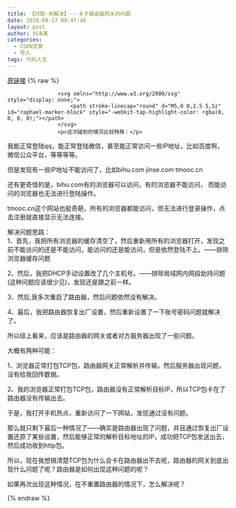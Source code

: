 ```yaml
---
title: 【问题·未解决】---关于路由器网关的问题
date: 2018-08-27 09:47:48
layout: post
author: 刘泽美
categories:
  - CSDN文章
  - 导入
tags: 代码人生
---
```


[原链接](https://blog.csdn.net/weixin_41884153/article/details/82107633)
{% raw %}

                    <svg xmlns="http://www.w3.org/2000/svg" style="display: none;">
                        <path stroke-linecap="round" d="M5,0 0,2.5 5,5z" id="raphael-marker-block" style="-webkit-tap-highlight-color: rgba(0, 0, 0, 0);"></path>
                    </svg>
                    <p>这次碰到的情况比较特殊：</p> 
<p>我能正常登陆qq，能正常登陆微信，甚至能正常访问一些IP地址，比如百度啊，微信公众平台，等等等等。</p> 
<p>但是发现有一些IP地址不能访问了，比如bihu.com jinse.com tmooc.cn</p> 
<p>还有更奇怪的是，bihu.com有的浏览器可以访问，有的浏览器不能访问， 而能访问的浏览器也无法进行登陆操作。</p> 
<p>tmooc.cn这个网站也挺奇葩，所有的浏览器都能访问，但无法进行登录操作，点击注册就直接显示无法连接。</p> 
<p>解决问题思路： <br> 1、首先，我把所有浏览器的缓存清空了，然后重新用所有的浏览器打开，发现之前不能访问的还是不能访问，能访问的还是能访问，但是依然登陆不上。——排除浏览器缓存问题</p> 
<p>2、然后，我把DHCP手动设置改了几个主机号。——排除局域网内网段劫持问题(这种问题应该很少见)，发现还是跟之前一样。</p> 
<p>3、然后,我多次重启了路由器，然后问题依然没有解决。</p> 
<p>4、最后，我把路由器恢复出厂设置，然后重新设置了一下账号密码问题就解决了。</p> 
<p>所以综上看来，应该是路由器的网关或者对方服务器出现了一些问题。</p> 
<p>大概有两种可能：</p> 
<p>1、浏览器正常打包TCP包，路由器网关正常解析并传输，然后服务器出现问题，没有给我回传数据。</p> 
<p>2、我的浏览器正常打包TCP包，路由器没有正常解析目标IP，所以TCP包卡在了路由器没有传输出去。</p> 
<p>于是，我打开手机热点，重新访问了一下网站，发现通过没有问题。</p> 
<p>那么就只剩下最后一种情况了——确实是路由器出现了问题，并且通过恢复出厂设置还原了某些设置，然后能够正常的解析目标地址的IP，成功把TCP包发送出去，然后成功收到http包。</p> 
<p>所以，现在我想搞清楚TCP包为什么会卡在路由器出不去呢，路由器的网关到底出现什么问题了呢？路由器是如何出现这种问题的呢？</p> 
<p>如果再次出现这种情况，在不重置路由器的情况下，怎么解决呢？</p>
                
{% endraw %}
